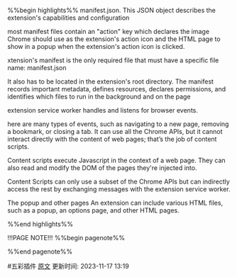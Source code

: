 %%begin highlights%%
manifest.json. This JSON object describes the extension's capabilities and configuration

most manifest files contain an "action" key which declares the image Chrome should use as the extension's action icon and the HTML page to show in a popup when the extension's action icon is clicked.

xtension's manifest is the only required file that must have a specific file name: manifest.json

It also has to be located in the extension's root directory. The manifest records important metadata, defines resources, declares permissions, and identifies which files to run in the background and on the page

extension service worker handles and listens for browser events.

here are many types of events, such as navigating to a new page, removing a bookmark, or closing a tab. It can use all the Chrome APIs, but it cannot interact directly with the content of web pages; that’s the job of content scripts.

Content scripts execute Javascript in the context of a web page. They can also read and modify the DOM of the pages they're injected into.

Content Scripts can only use a subset of the Chrome APIs but can indirectly access the rest by exchanging messages with the extension service worker.

The popup and other pages
An extension can include various HTML files, such as a popup, an options page, and other HTML pages.

%%end highlights%%

!!!PAGE NOTE!!!
%%begin pagenote%%

%%end pagenote%%

 #五彩插件 [原文](https://developer.chrome.com/docs/extensions/mv3/getstarted/extensions-101/)
更新时间: 2023-11-17 13:19
